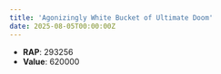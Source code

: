 ```yaml
---
title: 'Agonizingly White Bucket of Ultimate Doom'
date: 2025-08-05T00:00:00Z
---
```

- **RAP**: 293256
- **Value**: 620000
